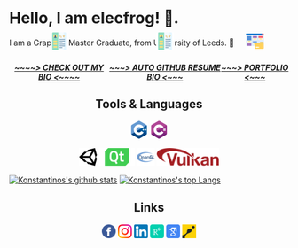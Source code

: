 <h1 id="hello-i-am-elecfrog-">Hello, I am elecfrog! 👋.</h1>
<p>I am a Graphics Master Graduate, from University of Leeds. 🚀</p>

<div align="center" style="display:flex ; align-items:center; justify-content: space-evenly; width:100% ; height: 30px">
  <a href="#"> 
    <img height="32" src="./assets/cv.png" />
    <h5 style="font-weight: 700"> ~~~~> CHECK OUT MY BIO <~~~~ </h5>
  </a>
  <a href="#">
    <img height="32" src="./assets/cv.png" />
    <h5 style="font-weight: 700"> ~~~> AUTO GITHUB RESUME BIO <~~~ </h5>
  </a>
  <a href="#">
    <img height="32" src="./assets/portfolio.png" />
    <h5 style="font-weight: 700"> ~~~> PORTFOLIO <~~~ </h5>
  </a>
</div>

<br />

<div align="center">
  <h2> Tools & Languages </h2>
</div>

<p align="center">
  <code><img height="32" src="./assets/cpp.png"></code>
  <code><img height="32" src="./assets/csharp.png"></code>
</p>

<p align="center">
  <code><img height="32" src="./assets/unityengine.png"></code>
  <code><img height="32" src="./assets/qt.png"></code>
  <code><img height="32" src="./assets/opengl.png"></code>
  <code><img height="32" src="./assets/vulkan.png"></code>
</p>


[![Konstantinos's github stats](https://github-readme-stats.vercel.app/api?username=elecfrog&count_private=true&include_all_commits=true&theme=radical)](https://github.com/elecfrog?tab=repositories)
[![Konstantinos's top Langs](https://github-readme-stats.vercel.app/api/top-langs/?username=elecfrog&theme=tokyonight&layout=compact)](https://github.com/elecfrog?tab=repositories)


<div align="center">
  <h2> Links </h2>
</div>

<p align="center">
  <a href="#" target="_blank"><img align="center" alt="codeSTACKr | Facebook" width="25px" src="./assets/facebook.png" /></a>
  <a href="#" target="_blank"><img align="center" alt="codeSTACKr | Instagram" width="25px" src="./assets/instagram.png" /></a>
  <a href=#" target="_blank"><img align="center" alt="codeSTACKr | LinkedIn" width="25px" src="./assets/linkedin.png" /></a>
  <a href="#" target="_blank"><img align="center" alt="codeSTACKr | ResearchGate" width="25px" src="./assets/researchgate.png" /></a>
  <a href="#" target="_blank"><img align="center" alt="codeSTACKr | Google Scholar" width="25px" src="./assets/scholar.png" /></a>
  <a href="#" target="_blank"><img align="center" alt="codeSTACKr | Codewars" width="25px" src="./assets/codingame.png" /></a>
</p>


[github]: https://github.com/elecfrog/elecfrog/
[linkedin]: https://www.linkedin.com/in/fanxiang-zhou-914a12284/
